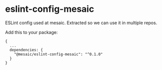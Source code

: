 # eslint-config-mesaic
ESLint config used at mesaic. Extracted so we can use it in multiple repos.

Add this to your package:

```
{
  ...
  dependencies: {
    "@mesaic/eslint-config-mesaic": "^0.1.0"
  }
}

```
